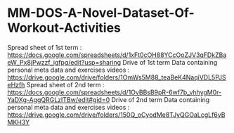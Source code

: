 # MM-DOS-A-Novel-Dataset-Of-Workout-Activities
Spread sheet of 1st term :
https://docs.google.com/spreadsheets/d/1xFt0cOH88YCcOoZJV3qFDkZBaeW_Px8jPwzzf_igfpg/edit?usp=sharing
Drive of 1st term Data containing personal meta data and exercises videos :
https://drive.google.com/drive/folders/1OmWs5M88_teaBeK4NaqiVDL5PJSeHzfh
Spread sheet of 2nd term :
https://docs.google.com/spreadsheets/d/1OvBBsB9pR-6wf7b_vhhygM0r-YaDXg-AggQRGLzITBw/edit#gid=0
Drive of 2nd term Data containing personal meta data and exercises videos :
https://drive.google.com/drive/folders/150Q_oCyodMe8TJyQGOaLcgLf6yBMKH3Y
